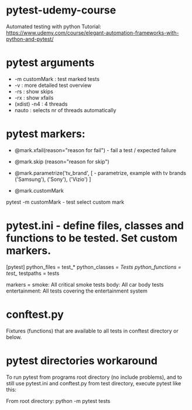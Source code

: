 # pytest-udemy-course

Automated testing with python
Tutorial: https://www.udemy.com/course/elegant-automation-frameworks-with-python-and-pytest/


# pytest arguments 

- -m customMark : test marked tests
- -v : more detailed test overview 
- -rs : show skips
- -rx : show xfails
- (xdist) -n4 : 4 threads 
- nauto : selects nr of threads automatically


# pytest markers:
- @mark.xfail(reason="reason for fail") - fail a test / expected failure
- @mark.skip (reason="reason for skip")

- @mark.parametrize('tv_brand', [           - parametrize, example with tv brands
    ('Samsung'),
    ('Sony'),
    ('Vizio')
    ]

- @mark.customMark

pytest -m customMark    - test select custom mark


# pytest.ini - define files, classes and functions to be tested. Set custom markers.
[pytest]
python_files = test_*
python_classes = *Tests
python_functions = test_*
testpaths = tests

markers =
    smoke: All critical smoke tests
    body: All car body tests
    entertainment: All tests covering the entertainment system
    
    
# conftest.py 

Fixtures (functions) that are available to all tests in conftest directory or below.


# pytest directories workaround

To run pytest from programs root directory (no include problems),
and to still use pytest.ini and conftest.py from test directory, execute pytest like this:

From root directory: python -m pytest tests

